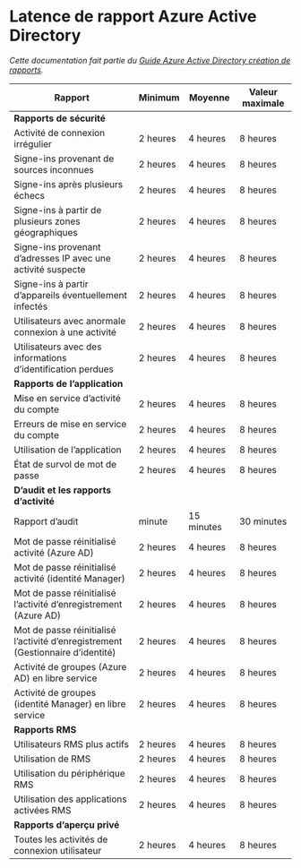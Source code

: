<properties
   pageTitle="Azure Active Directory Reporting latence | Microsoft Azure"
   description="Durée que nécessaire pour que les événements de création de rapports s’affiche dans votre Azure Active Directory"
   services="active-directory"
   documentationCenter=""
   authors="dhanyahk"
   manager="femila"
   editor=""/>

<tags
   ms.service="active-directory"
   ms.devlang="na"
   ms.topic="article"
   ms.tgt_pltfrm="na"
   ms.workload="identity"
   ms.date="03/07/2016"
   ms.author="dhanyahk"/>

# <a name="azure-active-directory-report-latencies"></a>Latence de rapport Azure Active Directory

*Cette documentation fait partie du [Guide Azure Active Directory création de rapports](active-directory-reporting-guide.md).*

Rapport                                                  | Minimum  | Moyenne    | Valeur maximale
------------------------------------------------------- | -------- | ---------- | ----------
**Rapports de sécurité**                                    |          |            |
Activité de connexion irrégulier                              | 2 heures  | 4 heures    | 8 heures
Signe-ins provenant de sources inconnues                           | 2 heures  | 4 heures    | 8 heures
Signe-ins après plusieurs échecs                        | 2 heures  | 4 heures    | 8 heures
Signe-ins à partir de plusieurs zones géographiques                      | 2 heures  | 4 heures    | 8 heures
Signe-ins provenant d’adresses IP avec une activité suspecte     | 2 heures  | 4 heures    | 8 heures
Signe-ins à partir d’appareils éventuellement infectés                 | 2 heures  | 4 heures    | 8 heures
Utilisateurs avec anormale connexion à une activité                   | 2 heures  | 4 heures    | 8 heures
Utilisateurs avec des informations d’identification perdues                           | 2 heures  | 4 heures    | 8 heures
**Rapports de l’application**                                 |          |            |
Mise en service d’activité du compte                           | 2 heures  | 4 heures    | 8 heures
Erreurs de mise en service du compte                             | 2 heures  | 4 heures    | 8 heures
Utilisation de l’application                                       | 2 heures  | 4 heures    | 8 heures
État de survol de mot de passe                                | 2 heures  | 4 heures    | 8 heures
**D’audit et les rapports d’activité**                            |          |            |
Rapport d’audit                                            | minute | 15 minutes | 30 minutes
Mot de passe réinitialisé activité (Azure AD)                      | 2 heures  | 4 heures    | 8 heures
Mot de passe réinitialisé activité (identité Manager)              | 2 heures  | 4 heures    | 8 heures
Mot de passe réinitialisé l’activité d’enregistrement (Azure AD)         | 2 heures  | 4 heures    | 8 heures
Mot de passe réinitialisé l’activité d’enregistrement (Gestionnaire d’identité) | 2 heures  | 4 heures    | 8 heures
Activité de groupes (Azure AD) en libre service                 | 2 heures  | 4 heures    | 8 heures
Activité de groupes (identité Manager) en libre service         | 2 heures  | 4 heures    | 8 heures
**Rapports RMS**                                         |          |            |
Utilisateurs RMS plus actifs                                   | 2 heures  | 4 heures    | 8 heures
Utilisation de RMS                                               | 2 heures  | 4 heures    | 8 heures
Utilisation du périphérique RMS                                        | 2 heures  | 4 heures    | 8 heures
Utilisation des applications activées RMS                           | 2 heures  | 4 heures    | 8 heures
**Rapports d’aperçu privé**                             |          |            |
Toutes les activités de connexion utilisateur                               | 2 heures  | 4 heures    | 8 heures
